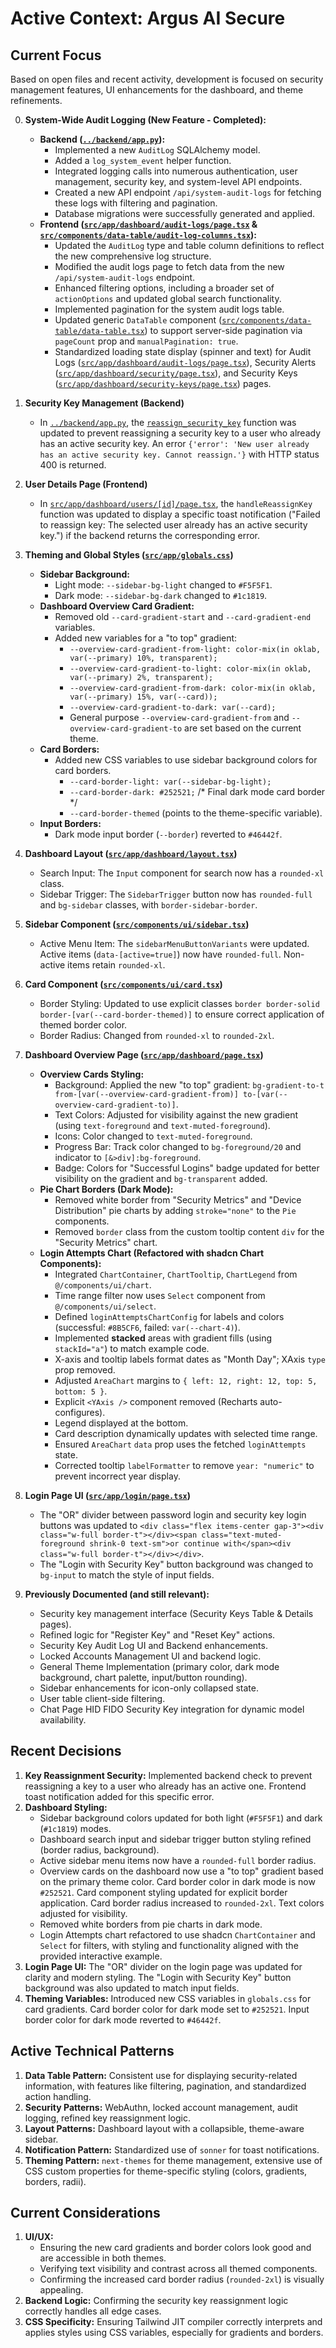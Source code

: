 # Active Context: Argus AI Secure

## Current Focus
Based on open files and recent activity, development is focused on security management features, UI enhancements for the dashboard, and theme refinements.

0.  **System-Wide Audit Logging (New Feature - Completed):**
    *   **Backend ([`../backend/app.py`](../backend/app.py:1)):**
        *   Implemented a new `AuditLog` SQLAlchemy model.
        *   Added a `log_system_event` helper function.
        *   Integrated logging calls into numerous authentication, user management, security key, and system-level API endpoints.
        *   Created a new API endpoint `/api/system-audit-logs` for fetching these logs with filtering and pagination.
        *   Database migrations were successfully generated and applied.
    *   **Frontend ([`src/app/dashboard/audit-logs/page.tsx`](src/app/dashboard/audit-logs/page.tsx:1) & [`src/components/data-table/audit-log-columns.tsx`](src/components/data-table/audit-log-columns.tsx:1)):**
        *   Updated the `AuditLog` type and table column definitions to reflect the new comprehensive log structure.
        *   Modified the audit logs page to fetch data from the new `/api/system-audit-logs` endpoint.
        *   Enhanced filtering options, including a broader set of `actionOptions` and updated global search functionality.
        *   Implemented pagination for the system audit logs table.
        *   Updated generic `DataTable` component ([`src/components/data-table/data-table.tsx`](src/components/data-table/data-table.tsx:1)) to support server-side pagination via `pageCount` prop and `manualPagination: true`.
        *   Standardized loading state display (spinner and text) for Audit Logs ([`src/app/dashboard/audit-logs/page.tsx`](src/app/dashboard/audit-logs/page.tsx:1)), Security Alerts ([`src/app/dashboard/security/page.tsx`](src/app/dashboard/security/page.tsx:1)), and Security Keys ([`src/app/dashboard/security-keys/page.tsx`](src/app/dashboard/security-keys/page.tsx:1)) pages.

1.  **Security Key Management (Backend)**
    *   In [`../backend/app.py`](../backend/app.py:1), the [`reassign_security_key`](../backend/app.py:1497) function was updated to prevent reassigning a security key to a user who already has an active security key. An error `{'error': 'New user already has an active security key. Cannot reassign.'}` with HTTP status 400 is returned.

2.  **User Details Page (Frontend)**
    *   In [`src/app/dashboard/users/[id]/page.tsx`](src/app/dashboard/users/[id]/page.tsx:1), the `handleReassignKey` function was updated to display a specific toast notification ("Failed to reassign key: The selected user already has an active security key.") if the backend returns the corresponding error.

3.  **Theming and Global Styles ([`src/app/globals.css`](src/app/globals.css:1))**
    *   **Sidebar Background:**
        *   Light mode: `--sidebar-bg-light` changed to `#F5F5F1`.
        *   Dark mode: `--sidebar-bg-dark` changed to `#1c1819`.
    *   **Dashboard Overview Card Gradient:**
        *   Removed old `--card-gradient-start` and `--card-gradient-end` variables.
        *   Added new variables for a "to top" gradient:
            *   `--overview-card-gradient-from-light: color-mix(in oklab, var(--primary) 10%, transparent);`
            *   `--overview-card-gradient-to-light: color-mix(in oklab, var(--primary) 2%, transparent);`
            *   `--overview-card-gradient-from-dark: color-mix(in oklab, var(--primary) 15%, var(--card));`
            *   `--overview-card-gradient-to-dark: var(--card);`
            *   General purpose `--overview-card-gradient-from` and `--overview-card-gradient-to` are set based on the current theme.
    *   **Card Borders:**
        *   Added new CSS variables to use sidebar background colors for card borders.
            *   `--card-border-light: var(--sidebar-bg-light);`
            *   `--card-border-dark: #252521;` /* Final dark mode card border */
            *   `--card-border-themed` (points to the theme-specific variable).
    *   **Input Borders:**
        *   Dark mode input border (`--border`) reverted to `#46442f`.

4.  **Dashboard Layout ([`src/app/dashboard/layout.tsx`](src/app/dashboard/layout.tsx:1))**
    *   Search Input: The `Input` component for search now has a `rounded-xl` class.
    *   Sidebar Trigger: The `SidebarTrigger` button now has `rounded-full` and `bg-sidebar` classes, with `border-sidebar-border`.

5.  **Sidebar Component ([`src/components/ui/sidebar.tsx`](src/components/ui/sidebar.tsx:1))**
    *   Active Menu Item: The `sidebarMenuButtonVariants` were updated. Active items (`data-[active=true]`) now have `rounded-full`. Non-active items retain `rounded-xl`.

6.  **Card Component ([`src/components/ui/card.tsx`](src/components/ui/card.tsx:1))**
    *   Border Styling: Updated to use explicit classes `border border-solid border-[var(--card-border-themed)]` to ensure correct application of themed border color.
    *   Border Radius: Changed from `rounded-xl` to `rounded-2xl`.

7.  **Dashboard Overview Page ([`src/app/dashboard/page.tsx`](src/app/dashboard/page.tsx:1))**
    *   **Overview Cards Styling:**
        *   Background: Applied the new "to top" gradient: `bg-gradient-to-t from-[var(--overview-card-gradient-from)] to-[var(--overview-card-gradient-to)]`.
        *   Text Colors: Adjusted for visibility against the new gradient (using `text-foreground` and `text-muted-foreground`).
        *   Icons: Color changed to `text-muted-foreground`.
        *   Progress Bar: Track color changed to `bg-foreground/20` and indicator to `[&>div]:bg-foreground`.
        *   Badge: Colors for "Successful Logins" badge updated for better visibility on the gradient and `bg-transparent` added.
    *   **Pie Chart Borders (Dark Mode):**
        *   Removed white border from "Security Metrics" and "Device Distribution" pie charts by adding `stroke="none"` to the `Pie` components.
        *   Removed `border` class from the custom tooltip content `div` for the "Security Metrics" chart.
    *   **Login Attempts Chart (Refactored with shadcn Chart Components):**
        *   Integrated `ChartContainer`, `ChartTooltip`, `ChartLegend` from `@/components/ui/chart`.
        *   Time range filter now uses `Select` component from `@/components/ui/select`.
        *   Defined `loginAttemptsChartConfig` for labels and colors (successful: `#8B5CF6`, failed: `var(--chart-4)`).
        *   Implemented **stacked** areas with gradient fills (using `stackId="a"`) to match example code.
        *   X-axis and tooltip labels format dates as "Month Day"; XAxis `type` prop removed.
        *   Adjusted `AreaChart` margins to `{ left: 12, right: 12, top: 5, bottom: 5 }`.
        *   Explicit `<YAxis />` component removed (Recharts auto-configures).
        *   Legend displayed at the bottom.
        *   Card description dynamically updates with selected time range.
        *   Ensured `AreaChart` `data` prop uses the fetched `loginAttempts` state.
        *   Corrected tooltip `labelFormatter` to remove `year: "numeric"` to prevent incorrect year display.


8.  **Login Page UI ([`src/app/login/page.tsx`](src/app/login/page.tsx:1))**
    *   The "OR" divider between password login and security key login buttons was updated to `<div class="flex items-center gap-3"><div class="w-full border-t"></div><span class="text-muted-foreground shrink-0 text-sm">or continue with</span><div class="w-full border-t"></div></div>`.
    *   The "Login with Security Key" button background was changed to `bg-input` to match the style of input fields.

9.  **Previously Documented (and still relevant):**
    *   Security key management interface (Security Keys Table & Details pages).
    *   Refined logic for "Register Key" and "Reset Key" actions.
    *   Security Key Audit Log UI and Backend enhancements.
    *   Locked Accounts Management UI and backend logic.
    *   General Theme Implementation (primary color, dark mode background, chart palette, input/button rounding).
    *   Sidebar enhancements for icon-only collapsed state.
    *   User table client-side filtering.
    *   Chat Page HID FIDO Security Key integration for dynamic model availability.

## Recent Decisions
1.  **Key Reassignment Security:** Implemented backend check to prevent reassigning a key to a user who already has an active one. Frontend toast notification added for this specific error.
2.  **Dashboard Styling:**
    *   Sidebar background colors updated for both light (`#F5F5F1`) and dark (`#1c1819`) modes.
    *   Dashboard search input and sidebar trigger button styling refined (border radius, background).
    *   Active sidebar menu items now have a `rounded-full` border radius.
    *   Overview cards on the dashboard now use a "to top" gradient based on the primary theme color. Card border color in dark mode is now `#252521`. Card component styling updated for explicit border application. Card border radius increased to `rounded-2xl`. Text colors adjusted for visibility.
    *   Removed white borders from pie charts in dark mode.
    *   Login Attempts chart refactored to use shadcn `ChartContainer` and `Select` for filters, with styling and functionality aligned with the provided interactive example.
3.  **Login Page UI:** The "OR" divider on the login page was updated for clarity and modern styling. The "Login with Security Key" button background was also updated to match input fields.
4.  **Theming Variables:** Introduced new CSS variables in `globals.css` for card gradients. Card border color for dark mode set to `#252521`. Input border color for dark mode reverted to `#46442f`.

## Active Technical Patterns
1.  **Data Table Pattern:** Consistent use for displaying security-related information, with features like filtering, pagination, and standardized action handling.
2.  **Security Patterns:** WebAuthn, locked account management, audit logging, refined key reassignment logic.
3.  **Layout Patterns:** Dashboard layout with a collapsible, theme-aware sidebar.
4.  **Notification Pattern:** Standardized use of `sonner` for toast notifications.
5.  **Theming Pattern:** `next-themes` for theme management, extensive use of CSS custom properties for theme-specific styling (colors, gradients, borders, radii).

## Current Considerations
1.  **UI/UX:**
    *   Ensuring the new card gradients and border colors look good and are accessible in both themes.
    *   Verifying text visibility and contrast across all themed components.
    *   Confirming the increased card border radius (`rounded-2xl`) is visually appealing.
2.  **Backend Logic:** Confirming the security key reassignment logic correctly handles all edge cases.
3.  **CSS Specificity:** Ensuring Tailwind JIT compiler correctly interprets and applies styles using CSS variables, especially for gradients and borders.